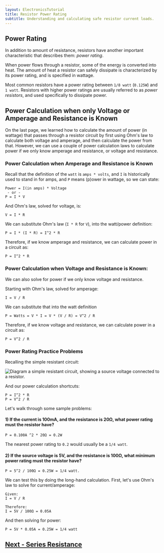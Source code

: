 ```yaml
---
layout: ElectronicsTutorial
title: Resistor Power Rating
subtitle: Understanding and calculating safe resistor current loads.
---
```


## Power Rating

In addition to amount of resistance, resistors have another important characteristic that describes them: _power rating_.

When power flows through a resistor, some of the energy is converted into heat. The amount of heat a resistor can safely dissipate is characterized by its power rating, and is specified in wattage.

Most common resistors have a power rating between `1/8 watt` (`0.125W`) and `1 watt`. Resistors with higher power ratings are usually referred to as _power resistors_, and used specifically to dissipate power.

<!-- TODO: get some power resistor images in here -->

## Power Calculation when only Voltage or Amperage and Resistance is Known

On the last page, we learned how to calculate the amount of power (in wattage) that passes through a resistor circuit by first using Ohm's law to calculate both voltage and amperage, and then calculate the power from that. However, we can use a couple of power calculation laws to calculate power if we only know amperage and resistance, or voltage and resistance.

### Power Calculation when Amperage and Resistance is Known

Recall that the definition of the `watt` is `amps * volts`, and `I` is historically used to stand in for amps, and `P` means (p)ower in wattage, so we can state: 

```
Power = I(in amps) * Voltage
 - or - 
P = I * V
```

And Ohm's law, solved for voltage, is:

```
V = I * R 
```

We can substitute Ohm's law (`I * R` for `V`), into the watt/power definition:

```
P = I * (I * R) = I^2 * R
```

Therefore, if we know amperage and resistance, we can calculate power in a circuit as:

```
P = I^2 * R
```

### Power Calculation when Voltage and Resistance is Known:

We can also solve for power if we only know voltage and resistance. 

Starting with Ohm's law, solved for amperage:

```
I = V / R
```

We can substitute that into the watt definition

```
P = Watts = V * I = V * (V / R) = V^2 / R
```

Therefore, if we know voltage and resistance, we can calculate power in a circuit as:

```
P = V^2 / R
```

### Power Rating Practice Problems

Recalling the simple resistant circuit:

![Diagram a simple resistant circuit, showing a source voltage connected to a resistor.](../Support_Files/Ohms_Circuit.svg)

And our power calculation shortcuts:

```
P = I^2 * R
P = V^2 / R
```

Let's walk through some sample problems:

#### 1) If the current is 100mA, and the resistance is 20Ω, what power rating must the resistor have?

```
P = 0.100A ^2 * 20Ω = 0.2W
```

The nearest power rating to `0.2` would usually be a `1/4 watt`.

#### 2) If the source voltage is 5V, and the resistance is 100Ω, what minimum power rating must the resistor have?

```
P = 5^2 / 100Ω = 0.25W = 1/4 watt.
```

We can test this by doing the long-hand calculation. First, let's use Ohm's law to solve for current/amperage:

```
Given:
I = V / R

Therefore:
I = 5V / 100Ω = 0.05A
```

And then solving for power:

```
P = 5V * 0.05A = 0.25W = 1/4 watt
```

## [Next - Series Resistance](../Series_Resistance)